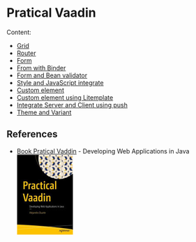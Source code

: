 
# Pratical Vaadin

Content:
  + [Grid](https://github.com/gilberto-009199/practical-vaadin/tree/main/grid-example) 
  + [Router](https://github.com/gilberto-009199/practical-vaadin/tree/main/router-example) 
  + [Form](https://github.com/gilberto-009199/practical-vaadin/tree/main/form-example) 
  + [From with Binder](https://github.com/gilberto-009199/practical-vaadin/tree/main/form-example-with-binder) 
  + [Form and Bean validator](https://github.com/gilberto-009199/practical-vaadin/tree/main/form-example-with-binder-with-bean-validator) 
  + [Style and JavaScript integrate](https://github.com/gilberto-009199/practical-vaadin/tree/main/style-and-integrate-javascript-example) 
  + [Custom element](https://github.com/gilberto-009199/practical-vaadin/tree/main/api-element-with-custom-element-and-mixin-and-style-inline-example) 
  + [Custom element using Litemplate](https://github.com/gilberto-009199/practical-vaadin/tree/main/custom-element-advance-example) 
  + [Integrate Server and Client using push](https://github.com/gilberto-009199/practical-vaadin/tree/main/server-push-example) 
  + [Theme and Variant](https://github.com/gilberto-009199/practical-vaadin/tree/main/theme-and-theme-variant-example) 


## References

+ [Book Pratical Vaddin](https://www.researchgate.net/publication/353698911_Practical_Vaadin_Developing_Web_Applications_in_Java) - Developing Web Applications in Java<br />
  <img src="./book-practical-vaadin.jpg" width="128px" alt="book reference Pratical Vaadin">
